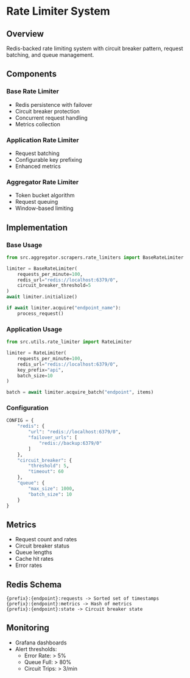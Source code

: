 # Rate Limiter System

## Overview
Redis-backed rate limiting system with circuit breaker pattern, request batching, and queue management.

## Components
### Base Rate Limiter
- Redis persistence with failover
- Circuit breaker protection
- Concurrent request handling
- Metrics collection

### Application Rate Limiter
- Request batching
- Configurable key prefixing
- Enhanced metrics

### Aggregator Rate Limiter
- Token bucket algorithm
- Request queuing
- Window-based limiting

## Implementation

### Base Usage
```python
from src.aggregator.scrapers.rate_limiters import BaseRateLimiter

limiter = BaseRateLimiter(
    requests_per_minute=100,
    redis_url="redis://localhost:6379/0",
    circuit_breaker_threshold=5
)
await limiter.initialize()

if await limiter.acquire("endpoint_name"):
    process_request()
```

### Application Usage
```python
from src.utils.rate_limiter import RateLimiter

limiter = RateLimiter(
    requests_per_minute=100,
    redis_url="redis://localhost:6379/0",
    key_prefix="api",
    batch_size=10
)

batch = await limiter.acquire_batch("endpoint", items)
```

### Configuration
```python
CONFIG = {
    "redis": {
        "url": "redis://localhost:6379/0",
        "failover_urls": [
            "redis://backup:6379/0"
        ]
    },
    "circuit_breaker": {
        "threshold": 5,
        "timeout": 60
    },
    "queue": {
        "max_size": 1000,
        "batch_size": 10
    }
}
```

## Metrics
- Request count and rates
- Circuit breaker status
- Queue lengths
- Cache hit rates
- Error rates

## Redis Schema
```
{prefix}:{endpoint}:requests -> Sorted set of timestamps
{prefix}:{endpoint}:metrics -> Hash of metrics
{prefix}:{endpoint}:state -> Circuit breaker state
```

## Monitoring
- Grafana dashboards
- Alert thresholds:
  - Error Rate: > 5%
  - Queue Full: > 80%
  - Circuit Trips: > 3/min